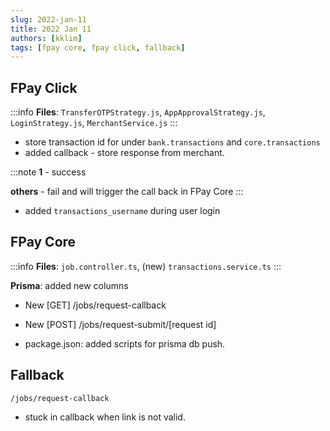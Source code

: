```yaml
---
slug: 2022-jan-11
title: 2022 Jan 11
authors: [kklim]
tags: [fpay core, fpay click, fallback]
---
```



## FPay Click

:::info
**Files**: `TransferOTPStrategy.js`, `AppApprovalStrategy.js`, `LoginStrategy.js`, `MerchantService.js`
:::

- store transaction id for under `bank.transactions` and `core.transactions`
- added callback - store response from merchant. 

:::note
**1** - success

**others** - fail and will trigger the call back in FPay Core
:::

- added `transactions_username` during user login


## FPay Core
:::info
**Files**: `job.controller.ts`, (new) `transactions.service.ts`
:::

**Prisma**: added new columns
- New [GET] /jobs/request-callback
- New [POST] /jobs/request-submit/[request id] 

- package.json: added scripts for prisma db push.

## Fallback

```
/jobs/request-callback
``` 
- stuck in callback when link is not valid.